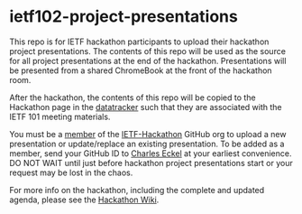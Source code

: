# ietf102-project-presentations

This repo is for IETF hackathon participants to upload their hackathon project presentations. The contents of this repo will be used as the source for all project presentations at the end of the hackathon. Presentations will be presented from a shared ChromeBook at the front of the hackathon room.

After the hackathon, the contents of this repo will be copied to the Hackathon page in the [datatracker](https://datatracker.ietf.org/group/hackathon/meetings) such that they are associated with the IETF 101 meeting materials.

You must be a [member](https://github.com/orgs/IETF-Hackathon/people) of the [IETF-Hackathon](https://github.com/IETF-Hackathon) GitHub org to upload a new presentation or update/replace an existing presentation. 
To be added as a member, send your GitHub ID to [Charles Eckel](mailto:eckelcu@cisco.com) at your earliest convenience. DO NOT WAIT until just before hackathon project presentations start or your request may be lost in the chaos.

For more info on the hackathon, including the complete and updated agenda, please see the [Hackathon Wiki](https://trac.ietf.org/trac/ietf/meeting/wiki/102hackathon).
